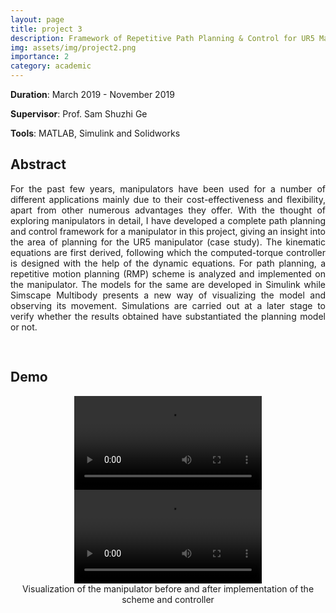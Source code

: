 ```yaml
---
layout: page
title: project 3
description: Framework of Repetitive Path Planning & Control for UR5 Manipulator
img: assets/img/project2.png
importance: 2
category: academic
---
```


<b>Duration</b>: March 2019 - November 2019

<b>Supervisor</b>: Prof. Sam Shuzhi Ge

<b>Tools</b>: MATLAB, Simulink and Solidworks

## Abstract

<div align="justify">
For the past few years, manipulators have been used for a number of different applications mainly due to their cost-effectiveness and flexibility, apart from other numerous advantages they offer. With the thought of exploring manipulators in detail, I have developed a complete path planning and control framework for a manipulator in this project, giving an insight into the area of planning for the UR5 manipulator (case study). The kinematic equations are first derived, following which the computed-torque controller is designed with the help of the dynamic equations. For path planning, a repetitive motion planning (RMP) scheme is analyzed and implemented on the manipulator. The models for the same are developed in Simulink while Simscape Multibody presents a new way of visualizing the model and observing its movement. Simulations are carried out at a later stage to verify whether the results obtained have substantiated the planning model or not.
</div>

<div style="height: 30px;"></div> <!-- Add a div for spacing -->

## Demo

<center>
<div id="videoal">
    <div class="video">
        <video controls>
            <source src="/assets/img/ur_bef_cont.mp4" type="video/mp4">
        </video>
    </div>
    <div class="video">
       <video controls>
           <source src="/assets/img/ur_aft_cont.mp4" type="video/mp4">
       </video>
    </div>
</div>
<div class="caption">
Visualization of the manipulator before and after implementation of the scheme and controller
</div>
</center>
